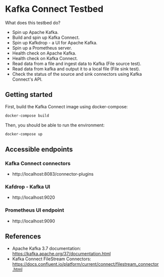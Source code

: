 # Kafka Connect Testbed

What does this testbed do?

- Spin up Apache Kafka.
- Build and spin up Kafka Connect.
- Spin up Kafkdrop - a UI for Apache Kafka.
- Spin up a Prometheus server.
- Health check on Apache Kafka.
- Health check on Kafka Connect.
- Read data from a file and ingest data to Kafka (File source test).
- Read data from kafka and output it to a local file (File sink test).
- Check the status of the source and sink connectors using Kafka Connect's API.


## Getting started
First, build the Kafka Connect image using docker-compose:

```bash
docker-compose build
```

Then, you should be able to run the environment:
```bash
docker-compose up
```

## Accessible endpoints
### Kafka Connect connectors
- http://localhost:8083/connector-plugins<br>

### Kafdrop - Kafka UI
- http://localhost:9020<br>

### Prometheus UI endpoint
- http://localhost:9090<br>


## References
- Apache Kafka 3.7 documentation: https://kafka.apache.org/37/documentation.html
- Kafka Connect FileStream Connectors: https://docs.confluent.io/platform/current/connect/filestream_connector.html
